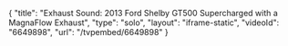 {
    "title": "Exhaust Sound: 2013 Ford Shelby GT500 Supercharged with a MagnaFlow Exhaust",
    "type": "solo",
    "layout": "iframe-static",
    "videoId": "6649898",
    "url": "\/tvpembed\/6649898"
}